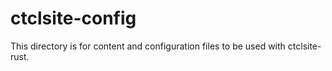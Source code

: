 # ctclsite-config
This directory is for content and configuration files to be used with ctclsite-rust.
